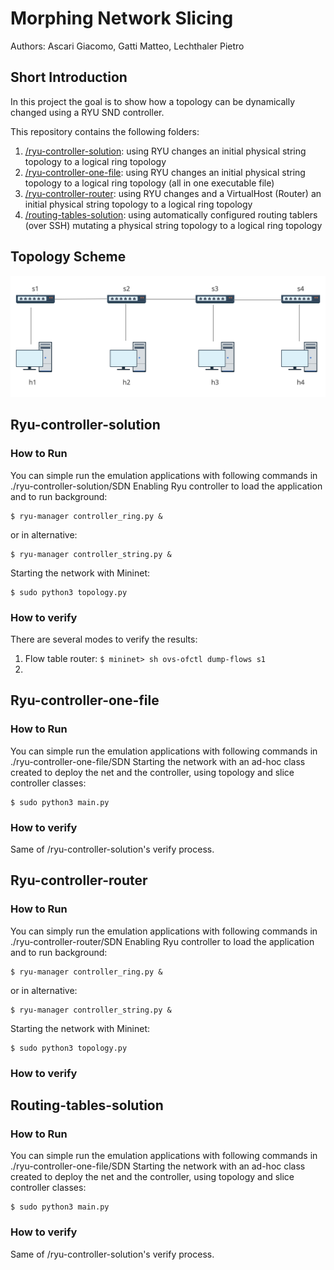 # Morphing Network Slicing #
Authors: Ascari Giacomo, Gatti Matteo, Lechthaler Pietro

## Short Introduction ##
In this project the goal is to show how a topology can be dynamically changed using a RYU SND controller.

This repository contains the following folders:
1. [/ryu-controller-solution](./ryu-controller-solution): using RYU changes an initial physical string topology to a logical ring topology
2. [/ryu-controller-one-file](./ryu-controller-one-file): using RYU changes an initial physical string topology to a logical ring topology (all in one executable file)
3. [/ryu-controller-router](./ryu-controller-router): using RYU changes and a VirtualHost (Router) an initial physical string topology to a logical ring topology
4. [/routing-tables-solution](/routing-tables-solution): using automatically configured routing tablers (over SSH) mutating a physical string topology to a logical ring topology

## Topology Scheme ##
![Topology](topology.png)

## Ryu-controller-solution ##
### How to Run ###
You can simple run the emulation applications with following commands in ./ryu-controller-solution/SDN
Enabling Ryu controller to load the application and to run background:
```
$ ryu-manager controller_ring.py &
```
or in alternative:
```
$ ryu-manager controller_string.py &
```
Starting the network with Mininet:
```
$ sudo python3 topology.py
```


### How to verify ###
There are several modes to verify the results:
1.  Flow table router: ``` $ mininet> sh ovs-ofctl dump-flows s1 ```
2.  


## Ryu-controller-one-file ##
### How to Run ###
You can simple run the emulation applications with following commands in ./ryu-controller-one-file/SDN
Starting the network with an ad-hoc class created to deploy the net and the controller, using topology and slice controller classes:
```
$ sudo python3 main.py
```
### How to verify ###
Same of /ryu-controller-solution's verify process.

## Ryu-controller-router ##
### How to Run ###
You can simply run the emulation applications with following commands in ./ryu-controller-router/SDN
Enabling Ryu controller to load the application and to run background:
```
$ ryu-manager controller_ring.py &
```
or in alternative:
```
$ ryu-manager controller_string.py &
```
Starting the network with Mininet:
```
$ sudo python3 topology.py
```
### How to verify ###

## Routing-tables-solution ##
### How to Run ###
You can simple run the emulation applications with following commands in ./ryu-controller-one-file/SDN
Starting the network with an ad-hoc class created to deploy the net and the controller, using topology and slice controller classes:
```
$ sudo python3 main.py
```
### How to verify ###
Same of /ryu-controller-solution's verify process.
